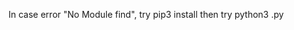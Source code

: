 In case error "No Module find", try 
pip3 install <package-name>
then try 
python3 <python-file>.py
